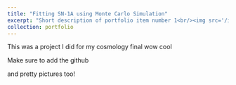 ```yaml
---
title: "Fitting SN-1A using Monte Carlo Simulation"
excerpt: "Short description of portfolio item number 1<br/><img src='/images/sn_data_fitting.png'>"
collection: portfolio
---
```


This was a project I did for my cosmology final wow cool

Make sure to add the github 

and pretty pictures too!
